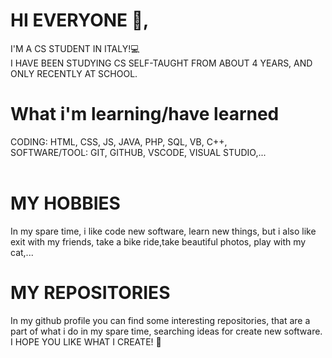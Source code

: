 # HI EVERYONE 👋,
I'M A CS STUDENT IN ITALY!💻
<br>
I HAVE BEEN STUDYING CS SELF-TAUGHT FROM ABOUT 4 YEARS, AND ONLY RECENTLY AT SCHOOL.
<br>
# What i'm learning/have learned
CODING: HTML, CSS, JS, JAVA, PHP, SQL, VB, C++,
<br>
SOFTWARE/TOOL: GIT, GITHUB, VSCODE, VISUAL STUDIO,...
<br>
<br>
# MY HOBBIES
In my spare time, i like code new software, learn new things, but i also like exit with my friends, take a bike ride,take beautiful photos, play with my cat,...
<br>
# MY REPOSITORIES
In my github profile you can find some interesting repositories, that are a part of what i do in my spare time, searching ideas for create new software.
I HOPE YOU LIKE WHAT I CREATE! 🤞
<br>
